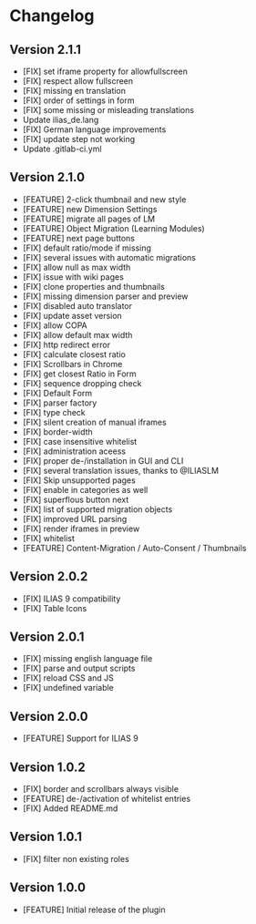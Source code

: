 # Changelog

## Version 2.1.1
- [FIX] set iframe property for allowfullscreen
- [FIX] respect allow fullscreen
- [FIX] missing en translation
- [FIX] order of settings in form
- [FIX] some missing or misleading translations
- Update ilias_de.lang
- [FIX] German language improvements
- [FIX] update step not working
- Update .gitlab-ci.yml

## Version 2.1.0
- [FEATURE] 2-click thumbnail and new style
- [FEATURE] new Dimension Settings
- [FEATURE] migrate all pages of LM
- [FEATURE] Object Migration (Learning Modules)
- [FEATURE] next page buttons
- [FIX] default ratio/mode if missing
- [FIX] several issues with automatic migrations
- [FIX] allow null as max width
- [FIX] issue with wiki pages
- [FIX] clone properties and thumbnails
- [FIX] missing dimension parser and preview
- [FIX] disabled auto translator
- [FIX] update asset version
- [FIX] allow COPA
- [FIX] allow default max width
- [FIX] http redirect error
- [FIX] calculate closest ratio
- [FIX] Scrollbars in Chrome
- [FIX] get closest Ratio in Form
- [FIX] sequence dropping check
- [FIX] Default Form
- [FIX] parser factory
- [FIX] type check
- [FIX] silent creation of manual iframes
- [FIX] border-width
- [FIX] case insensitive whitelist
- [FIX] administration aceess
- [FIX] proper de-/installation in GUI and CLI
- [FIX] several translation issues, thanks to @ILIASLM
- [FIX] Skip unsupported pages
- [FIX] enable in categories as well
- [FIX] superflous button next
- [FIX] list of supported migration objects
- [FIX] improved URL parsing
- [FIX] render iframes in preview
- [FIX] whitelist
- [FEATURE] Content-Migration / Auto-Consent / Thumbnails

## Version 2.0.2
- [FIX] ILIAS 9 compatibility
- [FIX] Table Icons

## Version 2.0.1
- [FIX] missing english language file
- [FIX] parse and output scripts
- [FIX] reload CSS and JS
- [FIX] undefined variable

## Version 2.0.0
- [FEATURE] Support for ILIAS 9

## Version 1.0.2
- [FIX] border and scrollbars always visible
- [FEATURE] de-/activation of whitelist entries
- [FIX] Added README.md

## Version 1.0.1
- [FIX] filter non existing roles

## Version 1.0.0
- [FEATURE] Initial release of the plugin 
